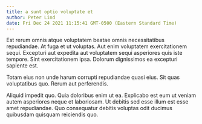 ```yaml
---
title: a sunt optio voluptate et
author: Peter Lind
date: Fri Dec 24 2021 11:15:41 GMT-0500 (Eastern Standard Time)
---
```

Est rerum omnis atque voluptatem beatae omnis necessitatibus repudiandae. At fuga et ut voluptas. Aut enim voluptatem exercitationem sequi. Excepturi aut expedita aut voluptatem sequi asperiores quis iste tempore. Sint exercitationem ipsa. Dolorum dignissimos ea excepturi sapiente est.

 Totam eius non unde harum corrupti repudiandae quasi eius. Sit quas voluptatibus quo. Rerum aut perferendis.

 Aliquid impedit quo. Quia doloribus enim ut ea. Explicabo est eum ut veniam autem asperiores neque et laboriosam. Ut debitis sed esse illum est esse amet repudiandae. Quo consequatur debitis voluptas odit ducimus quibusdam quisquam reiciendis quo.